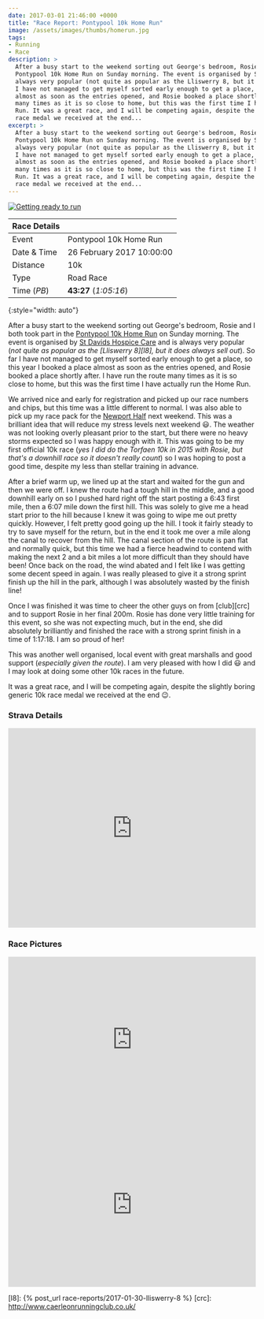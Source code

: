 ```yaml
---
date: 2017-03-01 21:46:00 +0000
title: "Race Report: Pontypool 10k Home Run"
image: /assets/images/thumbs/homerun.jpg
tags:
- Running
- Race
description: >
  After a busy start to the weekend sorting out George's bedroom, Rosie and I both took part in the
  Pontypool 10k Home Run on Sunday morning. The event is organised by St Davids Hospice Care and is
  always very popular (not quite as popular as the Lliswerry 8, but it does always sell out). So far
  I have not managed to get myself sorted early enough to get a place, so this year I booked a place
  almost as soon as the entries opened, and Rosie booked a place shortly after. I have run the route
  many times as it is so close to home, but this was the first time I have actually run the Home
  Run. It was a great race, and I will be competing again, despite the slightly boring generic 10k
  race medal we received at the end...
excerpt: >
  After a busy start to the weekend sorting out George's bedroom, Rosie and I both took part in the
  Pontypool 10k Home Run on Sunday morning. The event is organised by St Davids Hospice Care and is
  always very popular (not quite as popular as the Lliswerry 8, but it does always sell out). So far
  I have not managed to get myself sorted early enough to get a place, so this year I booked a place
  almost as soon as the entries opened, and Rosie booked a place shortly after. I have run the route
  many times as it is so close to home, but this was the first time I have actually run the Home
  Run. It was a great race, and I will be competing again, despite the slightly boring generic 10k
  race medal we received at the end...
---
```


<div class='flickr image alignright'>
    <span>
      <a title='Getting ready to run' href='https://c2.staticflickr.com/4/3744/33043202541_50a4b4ca1c_b.jpg' class='image'>
        <img src='{{site.thumbs}}/homerun.jpg' alt='Getting ready to run'>
      </a>
      <a title='View on Flickr' href='https://www.flickr.com/photos/richard-perry/33043202541/' class='flickrlink'> </a>
    </span>
</div>

| Race Details |                           |
|--------------|---------------------------|
| Event        | Pontypool 10k Home Run    |
| Date & Time  | 26 February 2017 10:00:00 |
| Distance     | 10k                       |
| Type         | Road Race                 |
| Time (_PB_)  | **43:27** (_1:05:16_)     |
{:style="width: auto"}

After a busy start to the weekend sorting out George's bedroom, Rosie and I both took part in the
[Pontypool 10k Home Run][hr] on Sunday morning. The event is organised by [St Davids Hospice Care][]
and is always very popular (_not quite as popular as the [Lliswerry 8][l8], but it does always sell
out_). So far I have not managed to get myself sorted early enough to get a place, so this year I
booked a place almost as soon as the entries opened, and Rosie booked a place shortly after. I have
run the route many times as it is so close to home, but this was the first time I have actually run
the Home Run. 

We arrived nice and early for registration and picked up our race numbers and chips, but this time
was a little different to normal. I was also able to pick up my race pack for the [Newport Half][nh]
next weekend. This was a brilliant idea that will reduce my stress levels next weekend :smiley:. The
weather was not looking overly pleasant prior to the start, but there were no heavy storms expected
so I was happy enough with it. This was going to be my first official 10k race (_yes I did do the
Torfaen 10k in 2015 with Rosie, but that's a downhill race so it doesn't really count_) so I was
hoping to post a good time, despite my less than stellar training in advance. 

After a brief warm up, we lined up at the start and waited for the gun and then we were off. I knew
the route had a tough hill in the middle, and a good downhill early on so I pushed hard right off
the start posting a 6:43 first mile, then a 6:07 mile down the first hill. This was solely to give
me a head start prior to the hill because I knew it was going to wipe me out pretty quickly. 
However, I felt pretty good going up the hill. I took it fairly steady to try to save myself for the
return, but in the end it took me over a mile along the canal to recover from the hill. The canal
section of the route is pan flat and normally quick, but this time we had a fierce headwind to 
contend with making the next 2 and a bit miles a lot more difficult than they should have been! Once
back on the road, the wind abated and I felt like I was getting some decent speed in again. I was 
really pleased to give it a strong sprint finish up the hill in the park, although I was absolutely
wasted by the finish line!

Once I was finished it was time to cheer the other guys on from [club][crc] and to support Rosie in
her final 200m. Rosie has done very little training for this event, so she was not expecting much,
but in the end, she did absolutely brilliantly and finished the race with a strong sprint finish in
a time of 1:17:18. I am so proud of her!

This was another well organised, local event with great marshalls and good support (_especially
given the route_). I am very pleased with how I did :smiley: and I may look at doing some other 10k
races in the future. 

It was a great race, and I will be competing again, despite the slightly boring generic 10k race
medal we received at the end :wink:.


### Strava Details

<iframe height='405' width='100%' frameborder='0' allowtransparency='true' scrolling='no'
  src='http://bit.ly/2ly7Xfz'></iframe>

### Race Pictures

<iframe src='http://bit.ly/2lyeLti' width='100%' height='335' style='border:none;overflow:hidden'
  scrolling='no' frameborder='0' allowTransparency='true'></iframe>

<iframe src='http://bit.ly/2lT0qKB' width='100%' height='335' style='border:none;overflow:hidden' 
  scrolling='no' frameborder='0' allowTransparency='true'></iframe>

[hr]: http://stdavidshospicecare.org/event-details/pontypool-10k/
[St Davids Hospice Care]: http://stdavidshospicecare.org/
[nh]: http://cityofnewporthalfmarathon.com/ "City of Newport Half Marathon"
[l8]: {% post_url race-reports/2017-01-30-lliswerry-8 %}
[crc]: http://www.caerleonrunningclub.co.uk/